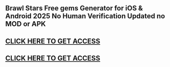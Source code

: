 ## Brawl Stars Free gems Generator for iOS & Android 2025 No Human Verification Updated no MOD or APK

## [CLICK HERE TO GET ACCESS](https://agri-servicesagency.com/getmedia/5b455e05-d1dd-4e11-9c69-a27173b82f06/br4wlstars.html)

## [CLICK HERE TO GET ACCESS](https://agri-servicesagency.com/getmedia/5b455e05-d1dd-4e11-9c69-a27173b82f06/br4wlstars.html)

